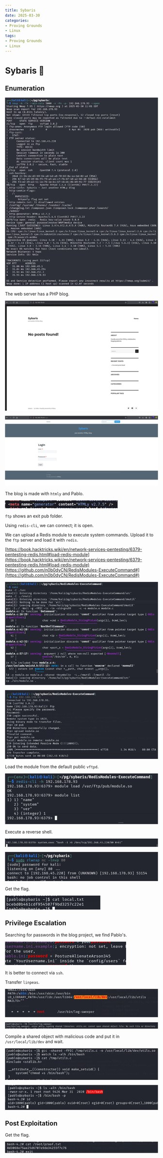 ```yaml
---
title: Sybaris
date: 2025-03-30
categories:
- Proving Grounds
- Linux
tags:
- Proving Grounds
- Linux
---
```


# Sybaris 🔸
<!-- more -->

## Enumeration

![](../assets/Pasted%20image%2020250330170303.png)

The web server has a PHP blog.

![](../assets/Pasted%20image%2020250330170412.png)

![](../assets/Pasted%20image%2020250330170539.png)

The blog is made with `htmly` and Pablo.

![](../assets/Pasted%20image%2020250330170930.png)

`ftp` shows an exit pub folder.

Using `redis-cli`, we can connect; it is open.

We can upload a Redis module to execute system commands. Upload it to the `ftp` server and load it with `redis`.

[https://book.hacktricks.wiki/en/network-services-pentesting/6379-pentesting-redis.html#load-redis-module](https://book.hacktricks.wiki/en/network-services-pentesting/6379-pentesting-redis.html#load-redis-module)  
[https://github.com/n0b0dyCN/RedisModules-ExecuteCommand#](https://github.com/n0b0dyCN/RedisModules-ExecuteCommand#)

![](../assets/Pasted%20image%2020250330204047.png)

![](../assets/Pasted%20image%2020250330210000.png)

Load the module from the default public `vftpd`.

![](../assets/Pasted%20image%2020250330210034.png)

Execute a reverse shell.

![](../assets/Pasted%20image%2020250330204226.png)

![](../assets/Pasted%20image%2020250330204313.png)

Get the flag.

![](../assets/Pasted%20image%2020250330221230.png)

## Privilege Escalation

Searching for passwords in the blog project, we find Pablo's.

![](../assets/Pasted%20image%2020250330221107.png)

It is better to connect via `ssh`.

Transfer `linpeas`.

![](../assets/Pasted%20image%2020250330222017.png)

![](../assets/Pasted%20image%2020250330222124.png)

Compile a shared object with malicious code and put it in `/usr/local/lib/dev` and wait.

![](../assets/Pasted%20image%2020250330233851.png)

![](../assets/Pasted%20image%2020250330233929.png)

## Post Exploitation

Get the flag.

![](../assets/Pasted%20image%2020250330233942.png)
